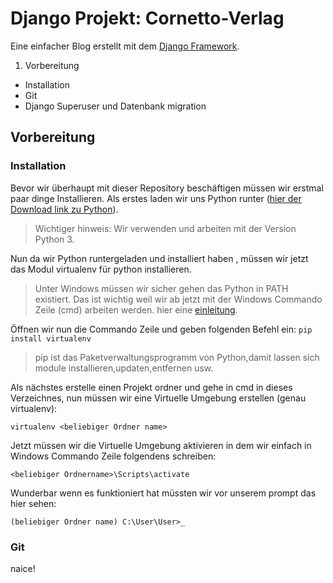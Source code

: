 # Django Projekt: Cornetto-Verlag


Eine einfacher Blog erstellt mit dem [Django Framework](https://www.djangoproject.com/).


1. Vorbereitung
  * Installation
  * Git
  * Django Superuser und Datenbank migration



## Vorbereitung


### Installation



Bevor wir überhaupt mit dieser Repository beschäftigen müssen wir erstmal paar dinge Installieren.
Als erstes laden wir uns Python runter ([hier der Download link zu Python](https://www.python.org/downloads/)).
> Wichtiger hinweis: Wir verwenden und arbeiten mit der Version Python 3.

Nun da wir Python runtergeladen und installiert haben , müssen wir jetzt das Modul virtualenv für python installieren.
> Unter Windows müssen wir sicher gehen das Python in PATH existiert. Das ist wichtig weil wir ab jetzt mit der
Windows Commando Zeile (cmd) arbeiten werden. hier eine [einleitung](https://www.johannespetz.de/python-unter-windows-installieren/).

Öffnen wir nun die Commando Zeile und geben folgenden Befehl ein:
`pip install virtualenv`
> pip ist das  Paketverwaltungsprogramm von Python,damit lassen sich module installieren,updaten,entfernen usw.

Als nächstes erstelle einen Projekt ordner und gehe in cmd in dieses Verzeichnes, nun müssen wir eine Virtuelle Umgebung erstellen (genau virtualenv):

`virtualenv <beliebiger Ordner name>`

Jetzt müssen wir die Virtuelle Umgebung aktivieren in dem wir einfach in Windows Commando Zeile folgendens schreiben:

`<beliebiger Ordnername>\Scripts\activate`

Wunderbar wenn es funktioniert hat müssten wir vor unserem prompt das hier sehen:

`(beliebiger Ordner name) C:\User\User>_ `


### Git


naice!
